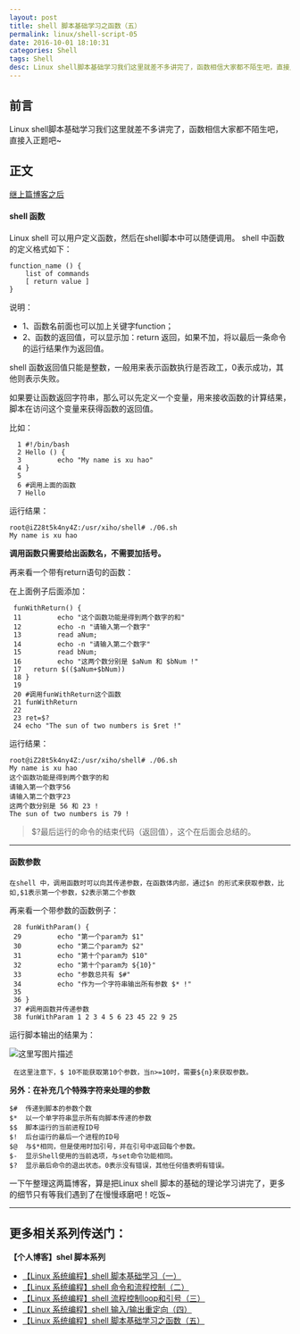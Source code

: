 ```yaml
---
layout: post
title: shell 脚本基础学习之函数（五）
permalink: linux/shell-script-05
date: 2016-10-01 18:10:31
categories: Shell
tags: Shell
desc: Linux shell脚本基础学习我们这里就差不多讲完了，函数相信大家都不陌生吧，直接入正题吧~
---
```


## 前言
Linux shell脚本基础学习我们这里就差不多讲完了，函数相信大家都不陌生吧，直接入正题吧~


## 正文
[继上篇博客之后](http://xuhaoblog.com/linux/shell-script-04.html)
#### **shell 函数**

Linux shell 可以用户定义函数，然后在shell脚本中可以随便调用。
shell 中函数的定义格式如下：

```
function_name () {
    list of commands
    [ return value ]
}
```
说明：
 
 - 1、函数名前面也可以加上关键字function；
 - 2、函数的返回值，可以显示加：return 返回，如果不加，将以最后一条命令的运行结果作为返回值。
 <!-- more -->
shell 函数返回值只能是整数，一般用来表示函数执行是否政工，0表示成功，其他则表示失败。

如果要让函数返回字符串，那么可以先定义一个变量，用来接收函数的计算结果，脚本在访问这个变量来获得函数的返回值。

比如：

```
  1 #!/bin/bash                                                            
  2 Hello () {
  3         echo "My name is xu hao"
  4 }
  5 
  6 #调用上面的函数
  7 Hello
```
运行结果：

```
root@iZ28t5k4ny4Z:/usr/xiho/shell# ./06.sh 
My name is xu hao
```

**调用函数只需要给出函数名，不需要加括号。**

再来看一个带有return语句的函数：

在上面例子后面添加：

```
 funWithReturn() {
 11         echo "这个函数功能是得到两个数字的和"
 12         echo -n "请输入第一个数字"
 13         read aNum;
 14         echo -n "请输入第二个数字"
 15         read bNum;
 16         echo "这两个数分别是 $aNum 和 $bNum !"
 17   return $(($aNum+$bNum))
 18 } 
 19 
 20 #调用funWithReturn这个函数
 21 funWithReturn
 22 
 23 ret=$?
 24 echo "The sun of two numbers is $ret !"

```

运行结果：

```
root@iZ28t5k4ny4Z:/usr/xiho/shell# ./06.sh 
My name is xu hao
这个函数功能是得到两个数字的和
请输入第一个数字56
请输入第二个数字23
这两个数分别是 56 和 23 !
The sun of two numbers is 79 !

```

> $?最后运行的命令的结束代码（返回值），这个在后面会总结的。


---

#### **函数参数**

```
在shell 中，调用函数时可以向其传递参数，在函数体内部，通过$n 的形式来获取参数，比如,$1表示第一个参数，$2表示第二个参数
```

再来看一个带参数的函数例子：

```
 28 funWithParam() {
 29         echo "第一个param为 $1"
 30         echo "第二个param为 $2"
 31         echo "第十个param为 $10"
 32         echo "第十个param为 ${10}"
 33         echo "参数总共有 $#"
 34         echo "作为一个字符串输出所有参数 $* !"
 35 
 36 }
 37 #调用函数并传递参数
 38 funWithParam 1 2 3 4 5 6 23 45 22 9 25

```

运行脚本输出的结果为：

![这里写图片描述](https://img-blog.csdn.net/20161001175800334)

```
 在这里注意下，$ 10不能获取第10个参数，当n>=10时，需要${n}来获取参数。
```

**另外：在补充几个特殊字符来处理的参数**

```
$#	传递到脚本的参数个数
$*	以一个单字符串显示所有向脚本传递的参数
$$	脚本运行的当前进程ID号
$!	后台运行的最后一个进程的ID号
$@	与$*相同，但是使用时加引号，并在引号中返回每个参数。
$-	显示Shell使用的当前选项，与set命令功能相同。
$?	显示最后命令的退出状态。0表示没有错误，其他任何值表明有错误。
```

一下午整理这两篇博客，算是把Linux shell 脚本的基础的理论学习讲完了，更多的细节只有等我们遇到了在慢慢琢磨吧！吃饭~

---

## 更多相关系列传送门： 
**【个人博客】shel 脚本系列**

 - [【Linux 系统编程】shell 脚本基础学习（一）](http://xuhaoblog.com/linux/shell-script-01.html)
 - [【Linux 系统编程】shell 命令和流程控制（二）](http://xuhaoblog.com/linux/shell-script-02.html)
 - [【Linux 系统编程】shell 流程控制loop和引号（三）](http://xuhaoblog.com/linux/shell-script-03.html)
 - [【Linux 系统编程】shell 输入/输出重定向（四）](http://xuhaoblog.com/linux/shell-script-04.html)
 - [【Linux 系统编程】shell 脚本基础学习之函数（五）](http://xuhaoblog.com/linux/shell-script-05.html)




